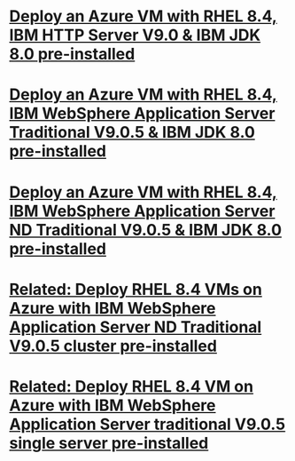 # [Deploy an Azure VM with RHEL 8.4, IBM HTTP Server V9.0 & IBM JDK 8.0 pre-installed](/ihs)
# [Deploy an Azure VM with RHEL 8.4, IBM WebSphere Application Server Traditional V9.0.5 & IBM JDK 8.0 pre-installed](/twas-base)
# [Deploy an Azure VM with RHEL 8.4, IBM WebSphere Application Server ND Traditional V9.0.5 & IBM JDK 8.0 pre-installed](/twas-nd)
# [Related: Deploy RHEL 8.4 VMs on Azure with IBM WebSphere Application Server ND Traditional V9.0.5 cluster pre-installed](https://github.com/WASdev/azure.websphere-traditional.cluster)
# [Related: Deploy RHEL 8.4 VM on Azure with IBM WebSphere Application Server traditional V9.0.5 single server pre-installed](https://github.com/WASdev/azure.websphere-traditional.singleserver)
